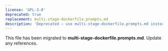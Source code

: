 ```yaml
---
license: 'GPL-3.0'
deprecated: true
replacement: multi-stage-dockerfile.prompts.md
description: 'Deprecated – use multi-stage-dockerfile.prompts.md instead.'
---
```


This file has been migrated to **multi-stage-dockerfile.prompts.md**. Update any references.
